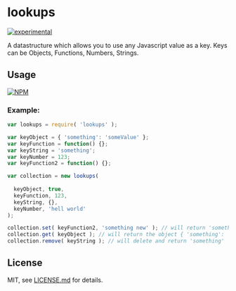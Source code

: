 # lookups

[![experimental](http://badges.github.io/stability-badges/dist/experimental.svg)](http://github.com/badges/stability-badges)

A datastructure which allows you to use any Javascript value as a key. Keys can be Objects, Functions, Numbers, Strings.

## Usage

[![NPM](https://nodei.co/npm/lookups.png)](https://www.npmjs.com/package/lookups)

### Example:
```javascript
var lookups = require( 'lookups' );

var keyObject = { 'something': 'someValue' };
var keyFunction = function() {};
var keyString = 'something';
var keyNumber = 123;
var keyFunction2 = function() {};

var collection = new lookups( 
  
  keyObject, true,
  keyFunction, 123,
  keyString, {},
  keyNumber, 'hell world'
);

collection.set( keyFunction2, 'something new' ); // will return 'something new'
collection.get( keyObject ); // will return the object { 'something': 'someValue' }
collection.remove( keyString ); // will delete and return 'something'
```

## License

MIT, see [LICENSE.md](http://github.com/mikkoh/lookups/blob/master/LICENSE.md) for details.
